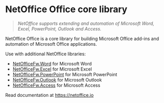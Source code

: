 # NetOffice Office core library

> _NetOffice supports extending and automation of Microsoft Word, Excel, PowerPoint, Outlook and Access._

NetOffice Office is a core library for building Microsoft Office add-ins and automation of Microsoft Office applications.

Use with additional NetOffice libraries:

* [NetOfficeFw.Word](https://www.nuget.org/packages/NetOfficeFw.Word/) for Microsoft Word
* [NetOfficeFw.Excel](https://www.nuget.org/packages/NetOfficeFw.Excel/) for Microsoft Excel
* [NetOfficeFw.PowerPoint](https://www.nuget.org/packages/NetOfficeFw.PowerPoint/) for Microsoft PowerPoint
* [NetOfficeFw.Outlook](https://www.nuget.org/packages/NetOfficeFw.Outlook/) for Microsoft Outlook
* [NetOfficeFw.Access](https://www.nuget.org/packages/NetOfficeFw.Access/) for Microsoft Access

Read documentation at <https://netoffice.io>
